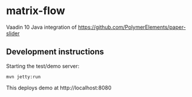 # matrix-flow

Vaadin 10 Java integration of https://github.com/PolymerElements/paper-slider

## Development instructions

Starting the test/demo server:
```
mvn jetty:run
```

This deploys demo at http://localhost:8080


